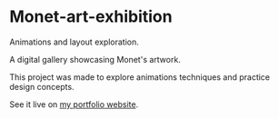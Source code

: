 # Monet-art-exhibition

Animations and layout exploration.

A digital gallery showcasing Monet's artwork.

This project was made to explore animations techniques and practice design concepts.

See it live on [my portfolio website](https://gustavo-souza.com).
